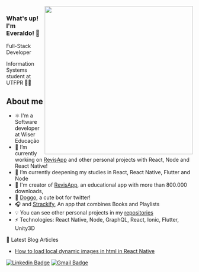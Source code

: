 <img align="right" width="400" height="400" src="https://i.imgur.com/wFsxG1B.png">

### What's up! I'm Everaldo! 👋

Full-Stack Developer

Information Systems student at UTFPR 👨‍💻

## About me
- ⚛️  I'm a Software developer at Wiser Educação
- 🔭 I’m currently working on [RevisApp](https://play.google.com/store/apps/details?id=com.klawapps.revisapp&hl) and other personal projects with React, Node and React Native!
- 🌱 I’m currently deepening my studies in React, React Native, Flutter and Node
- 🧠 I'm creator of [RevisApp](https://play.google.com/store/apps/details?id=com.klawapps.revisapp&hl), an educational app with more than 800.000 downloads,
- 🐶 [Doggo](https://twitter.com/DoggoTheBot), a cute bot for twitter!
- 🎧 and [Strackify](https://play.google.com/store/apps/details?id=com.soundtrackio), An app that combines Books and Playlists
- 💡 You can see other personal projects in my [repositories](https://github.com/juniorklawa)
-  ⚡ Technologies: React Native, Node, GraphQL, React, Ionic, Flutter, Unity3D


📘 Latest Blog Articles
- [How to load local dynamic images in html in React Native](https://juniorklawa.medium.com/how-to-load-local-dynamic-images-with-html-in-react-native-ed4d50c161d1)



[![Linkedin Badge](https://img.shields.io/badge/-juniorklawa-blue?style=flat-square&logo=Linkedin&logoColor=white&link=https://www.linkedin.com/in/everaldojuniorklawa/)](https://www.linkedin.com/in/everaldojuniorklawa/)
[![Gmail Badge](https://img.shields.io/badge/-juniorklawa10@gmail.com-c14438?style=flat-square&logo=Gmail&logoColor=white&link=mailto:juniorklawa10@gmail.com)](mailto:juniorklawa10@gmail.com)
 
